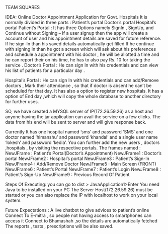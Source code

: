 TEAM SQUARES

IDEA:  Online Doctor Appointment Application for Govt. Hospitals
It is normally divided in three parts :
Patient’s portal
Doctor’s portal
Hospital’s portal
Patient’s Portal :
It has three Options namely SignIn , SignUp, and Continue without Signing – If a user signup then the app will create a account of user and his appointment details are saved for future reference.
If he sign-In than his saved details automatically get filled 
If he continue with signing In than he got a screen which will ask about his preferences and schedule a appointment with his doctor , he will be allotted a time and he can report their on his time, he has to also pay Rs. 10 for taking the service .
Doctor’s Portal :
He can sign In with his credentials and can view his list of patients for a particular day .

Hospital’s Portal :
He can sign In with his credentials and can add/Remove  doctors , Mark their attendance , so that if doctor is absent he can’t be scheduled for that day. It has also a option to register new hospitals. 
It has a option of End day ,which will copy the whole database to another directory  for further uses.

SO, we have created a MYSQL server of IP(172.26.59.26) as a host and anyone having the jar application can avail the service on a few clicks. The data from his end will be sent to server and will give response back.

Currently It has one hospital named ‘sms’ and password ‘SMS’ and one doctor named ‘himanshu’ and password ‘khandal’ and a single user name ‘lokesh’ and password ‘kedia’.
You can further add the new users , doctors ,hospitals , by visiting the respective portals.
The frames named :
NewJFrame		:	Patient’s Portal(Doctor’s Appointment)
NewJFrame1		:	Doctor’s portal
NewJFrame2		:	Hospital’s  portal
NewJFrame3		:	Patient’s Sign-In
NewJFrame4		:	Add/Remove Doctor
NewJFrame5		:	Main Screen (FRONT)
NewJFrame6		:	Patient’s Portal
NewJFrame7		:	Patient’s Login
NewJFrame8		:	Patient’s Sign-Up
NewJFrame9		:	Previous Record Of Patient
 
Steps Of Executing: you can go to dist > JavaApplication1>Enter
You need Java to be installed on your PC
The Server Host(172.26.59.26) must be started or you can also replace the IP with localhost to work on your local system.

Future Expectations :
A live chatbot to give advices to patient’s online
Connect To E-mitra , so people not having access to smartphones can access it
Connect to Bhamashah ,so the details are automatically fetched
The reports , tests , prescriptions will be also saved.



